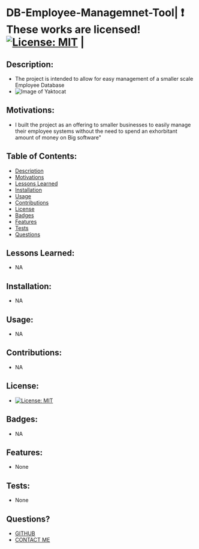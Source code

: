 # DB-Employee-Managemnet-Tool| :exclamation:  These works are licensed! [![License: MIT](https://img.shields.io/badge/License-MIT-yellow.svg)](https://opensource.org/licenses/MIT)  |
## Description:
- The project is intended to allow for easy management of a smaller scale Employee Database
- ![Image of Yaktocat](./Assets/Images/CodeShot.JPG)
## Motivations:
- I built the project as an offering to smaller businesses to easily manage their employee systems without the need to spend an exhorbitant amount of money on Big software"
## Table of Contents:
- [Description](#Description)
- [Motivations](#Motivations)
- [Lessons Learned](#Lessons-Learned)
- [Installation](#Installation)
- [Usage](#Usage)
- [Contributions](#Contributions)
- [License](#License)
- [Badges](#Badges)
- [Features](#Features)
- [Tests](#Tests)
- [Questions](#Questions)
## Lessons Learned:
- NA
## Installation:
- NA
## Usage:
 - NA
## Contributions:
 - NA
## License:
 - [![License: MIT](https://img.shields.io/badge/License-MIT-yellow.svg)](https://opensource.org/licenses/MIT)
## Badges:
 - NA
## Features:
 - None
## Tests:
 - None
## Questions?
- [GITHUB](https://github.com/JoeDonMalone)
- [CONTACT ME](Joe@framestix.com)
